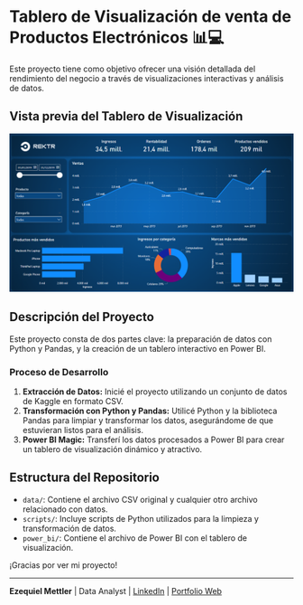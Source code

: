 # Tablero de Visualización de venta de Productos Electrónicos 📊💻
Este proyecto tiene como objetivo ofrecer una visión detallada del rendimiento del negocio a través de visualizaciones interactivas y análisis de datos.

## Vista previa del Tablero de Visualización
![Vista previa del tablero](https://github.com/Ezemettler/sales_report/blob/main/power_bi/capturas_dashboard/reporte_ventas1.png)


## Descripción del Proyecto
Este proyecto consta de dos partes clave: la preparación de datos con Python y Pandas, y la creación de un tablero interactivo en Power BI.

### Proceso de Desarrollo
1. **Extracción de Datos:** Inicié el proyecto utilizando un conjunto de datos de Kaggle en formato CSV.
2. **Transformación con Python y Pandas:** Utilicé Python y la biblioteca Pandas para limpiar y transformar los datos, asegurándome de que estuvieran listos para el análisis.
3. **Power BI Magic:** Transferí los datos procesados a Power BI para crear un tablero de visualización dinámico y atractivo.

## Estructura del Repositorio
- `data/`: Contiene el archivo CSV original y cualquier otro archivo relacionado con datos.
- `scripts/`: Incluye scripts de Python utilizados para la limpieza y transformación de datos.
- `power_bi/`: Contiene el archivo de Power BI con el tablero de visualización.

¡Gracias por ver mi proyecto!

---
**Ezequiel Mettler**
| Data Analyst | [LinkedIn](https://www.linkedin.com/in/ezequiel-mettler/) | [Portfolio Web](https://sites.google.com/view/ezemettler)

